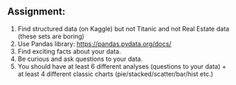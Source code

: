 ## Assignment:
1. Find structured data (on Kaggle) but not Titanic and not Real Estate data (these sets are boring)
2. Use Pandas library: https://pandas.pydata.org/docs/
3. Find exciting facts about your data.
4. Be curious and ask questions to your data.
5. You should have at least 6 different analyses (questions to your data) + at least 4 different classic charts (pie/stacked/scatter/bar/hist etc.)
